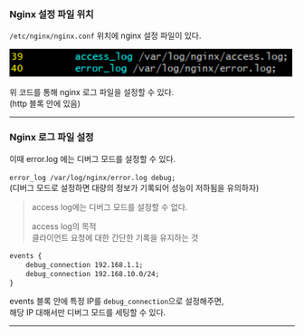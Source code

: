### Nginx 설정 파일 위치

`/etc/nginx/nginx.conf` 위치에 nginx 설정 파일이 있다.

<img src="../img/nginx_1.png" width="500">

위 코드를 통해 nginx 로그 파일을 설정할 수 있다.  
(http 블록 안에 있음)

---

### Nginx 로그 파일 설정

이때 error.log 에는 디버그 모드를 설정할 수 있다.

`error_log /var/log/nginx/error.log debug;`  
(디버그 모드로 설정하면 대량의 정보가 기록되어 성능이 저하됨을 유의하자)

> access log에는 디버그 모드를 설정할 수 없다.
>
> access log의 목적  
> 클라이언트 요청에 대한 간단한 기록을 유지하는 것

```
events {
    debug_connection 192.168.1.1;
    debug_connection 192.168.10.0/24;
}
```  
events 블록 안에 특정 IP를 `debug_connection`으로 설정해주면,  
해당 IP 대해서만 디버그 모드를 세팅할 수 있다.

---













